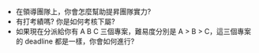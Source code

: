
* 在領導團隊上，你會怎麼幫助提昇團隊實力?
*  有打考績嗎? 你是如何考核下屬?
*  如果現在分派給你有 A B C 三個專案，難易度分別是 A > B > C，這三個專案的 deadline 都是一樣，你會如何進行?
